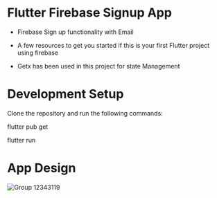 # Flutter Firebase Signup App

- Firebase Sign up functionality with Email

- A few resources to get you started if this is your first Flutter project using firebase

- Getx has been used in this project for state Management

# Development Setup

Clone the repository and run the following commands:

flutter pub get

flutter run

# App Design


![Group 12343119](https://user-images.githubusercontent.com/102574976/187415957-70eb83af-1ae2-452e-af6c-49e6e3ffc507.png)
